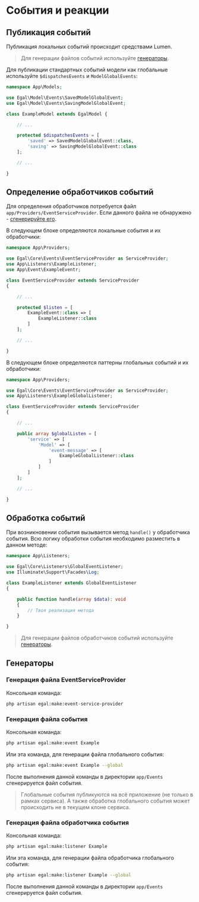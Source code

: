 # События и реакции

## Публикация событий

Публикация локальных событий происходит средствами Lumen.

> Для генерации файлов событий используйте [генераторы](#Генерация-файла-события).

Для публикации стандартных событий модели как глобальные используйте `$dispatchesEvents` и `ModelGlobalEvents`:
```php
namespace App\Models;

use Egal\Model\Events\SavedModelGlobalEvent;
use Egal\Model\Events\SavingModelGlobalEvent;

class ExampleModel extends EgalModel {

    // ...

    protected $dispatchesEvents = [
        'saved' => SavedModelGlobalEvent::class,
        'saving' => SavingModelGlobalEvent::class
    ];

    // ...

}
```

## Определение обработчиков событий

Для определения обработчиков потребуется файл `app/Providers/EventServiceProvider`. 
Если данного файла не обнаружено - [сгенерируйте его](#Генерация-файла-eventserviceprovider).

В следующем блоке определяются локальные события и их обработчики:
```php
namespace App\Providers;

use Egal\Core\Events\EventServiceProvider as ServiceProvider;
use App\Listeners\ExampleListener;
use App\Event\ExampleEventr;

class EventServiceProvider extends ServiceProvider
{

    // ...

    protected $listen = [
        ExampleEvent::class => [
            ExampleListener::class
        ]
    ];

    // ...

}
```

В следующем блоке определяются паттерны глобальных событий и их обработчики:
```php
namespace App\Providers;

use Egal\Core\Events\EventServiceProvider as ServiceProvider;
use App\Listeners\ExampleGlobalListener;

class EventServiceProvider extends ServiceProvider
{

    // ...

    public array $globalListen = [
        'service' => [
            'Model' => [
                'event-message' => [
                    ExampleGlobalListener::class
                ]
            ]
        ]
    ];

    // ...

}
```

## Обработка событий

При возникновении события вызывается метод `handle()` у обработчика события. Всю логику обработки события необходимо разместить в данном методе:
```php
namespace App\Listeners;

use Egal\Core\Listeners\GlobalEventListener;
use Illuminate\Support\Facades\Log;

class ExampleListener extends GlobalEventListener
{

    public function handle(array $data): void
    {
        // Твоя реализация метода
    }

}
```

> Для генерации файлов обработчиков событий используйте [генераторы](#Генерация-файла-обработчика-события).


## Генераторы

### Генерация файла EventServiceProvider

Консольная команда:
```bash
php artisan egal:make:event-service-provider
```

### Генерация файла события

Консольная команда:
```bash
php artisan egal:make:event Example
```
Или эта команда, для генерации файла глобального события:
```bash
php artisan egal:make:event Example --global
```
После выполнения данной команды в директории `app/Events` сгенерируется файл события.

> Глобальные события публикуются на всё приложение (не только в рамках сервиса).
> А также обработка глобального события может происходить не в текущем клоне сервиса.

### Генерация файла обработчика события

Консольная команда:
```bash
php artisan egal:make:listener Example
```
Или эта команда, для генерации файла обработчика глобального события:
```bash
php artisan egal:make:listener Example --global
```
После выполнения данной команды в директории `app/Events` сгенерируется файл события.

